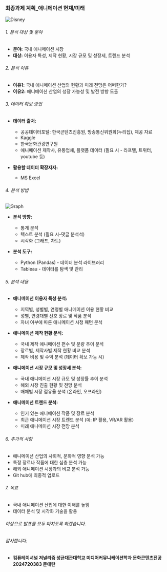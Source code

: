 ### 최종과제 계획_애니메이션 현재/미래

![Disney](https://github.com/s2irene/Skku_class/assets/88326175/3d7ced5a-cf73-44c2-af72-52f27f301bbd)

###### 1. 분석 대상 및 분야

* **분야:** 국내 애니메이션 시장
* **대상:** 이용자 특성, 제작 현황, 시장 규모 및 성장세, 트렌드 분석


###### 2. 분석 이유

* **이유1:** 국내 애니메이션 산업의 현황과 미래 전망은 어떠한가?
* **이유2:** 애니메이션 산업의 성장 가능성 및 발전 방향 도출


###### 3. 데이터 확보 방법

* **데이터 출처:**
    * 공공데이터포털: 한국콘텐츠진흥원, 방송통신위원회(누리집), 제공 자료
    * Kaggle
    * 한국문화관광연구원
    * 애니메이션 제작사, 유통업체, 플랫폼 데이터 (필요 시 - 라프텔, 트위터, youtube 등)
   
* **활용할 데이터 확장자자:**
    * MS Excel


###### 4. 분석 방법

![Graph](https://github.com/s2irene/Skku_class/assets/88326175/c6853f72-c56f-4960-92ce-f5e9a0f5104e)

* **분석 방향:**
    * 통계 분석
    * 텍스트 분석 (필요 시-댓글 분석석)
    * 시각화 (그래프, 차트)
      
* **분석 도구:**
    * Python (Pandas) - 데이터 분석 라이브러리
    * Tableau - 데이터를 탐색 및 관리


###### 5. 분석 내용

* **애니메이션 이용자 특성 분석:**
    * 지역별, 성별별, 연령별 애니메이션 이용 현황 비교
    * 성별, 연령대별 선호 장르 및 작품 분석
    * 자녀 여부에 따른 애니메이션 시청 패턴 분석
      
* **애니메이션 제작 현황 분석:**
    * 국내 제작 애니메이션 편수 및 분량 추이 분석
    * 장르별, 제작사별 제작 현황 비교 분석
    * 제작 비용 및 수익 분석 (데이터 확보 가능 시)
      
* **애니메이션 시장 규모 및 성장세 분석:**
    * 국내 애니메이션 시장 규모 및 성장률 추이 분석
    * 해외 시장 진출 현황 및 전망 분석
    * 매체별 시장 점유율 분석 (온라인, 오프라인)
      
* **애니메이션 트렌드 분석:**
    * 인기 있는 애니메이션 작품 및 장르 분석
    * 최근 애니메이션 시장 트렌드 분석 (예: IP 활용, VR/AR 활용)
    * 미래 애니메이션 시장 전망 분석


###### 6. 추가적 사항

* 애니메이션 산업의 사회적, 문화적 영향 분석 가능
* 특정 장르나 작품에 대한 심층 분석 가능
* 해외 애니메이션 시장과의 비교 분석 가능
* Git hub에 최종적 업로드


###### 7. 목표

* 국내 애니메이션 산업에 대한 이해를 높임
* 데이터 분석 및 시각화 기술을 활용




###### 이상으로 발표를 모두 마치도록 하겠습니다. 
###### 감사합니다.
* **컴퓨테이셔널 저널리즘 성균대관대학교 미디어커뮤니케이션학과 문화콘텐츠전공 2024720383 문애란**
